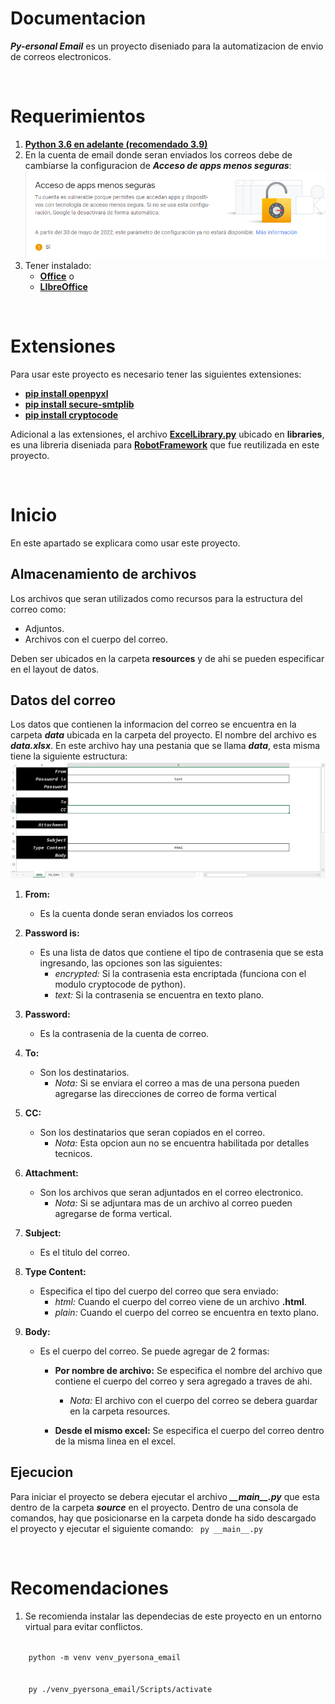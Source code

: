 # **Documentacion**
***Py-ersonal Email*** es un proyecto diseniado para la automatizacion de envio
de correos electronicos. 


<br>

# **Requerimientos**
1. **[Python 3.6 en adelante (recomendado 3.9)](https://www.python.org/downloads/)**
2. En la cuenta de email donde seran enviados los correos debe de cambiarse la configuracion de ___Acceso de apps menos seguras___:
![Layout](./assets/apps_no_verifiy.PNG)
3. Tener instalado: 
    - **[Office](https://www.microsoft.com/es-mx/)**
    o
    - **[LIbreOffice](https://www.libreoffice.org/discover/libreoffice/)**


<br>

# **Extensiones**
Para usar este proyecto es necesario tener las siguientes extensiones:
- **[pip install openpyxl](https://pypi.org/project/openpyxl/)**
- **[pip install secure-smtplib](https://pypi.org/project/secure-smtplib/)**
- **[pip install cryptocode](https://pypi.org/project/cryptocode/)**

Adicional a las extensiones, el archivo **[ExcelLibrary.py](https://github.com/peterservice-rnd/robotframework-excellib)** ubicado en **libraries**, es una libreria diseniada para **[RobotFramework](https://robotframework.org/)** que fue reutilizada en este proyecto.




<br>

# **Inicio**
En este apartado se explicara como usar este proyecto.

## **Almacenamiento de archivos**
Los archivos que seran utilizados como recursos para la estructura del correo como:
- Adjuntos.
- Archivos con el cuerpo del correo.

Deben ser ubicados en la carpeta **resources** y de ahi se pueden especificar en el layout de datos.

## **Datos del correo**
Los datos que contienen la informacion del correo se encuentra en la carpeta ***data*** ubicada en la carpeta del proyecto.
El nombre del archivo es ***data.xlsx***. 
En este archivo hay una pestania que se llama ***data***, esta misma tiene la siguiente estructura:
![Layout](./assets/layout_info.PNG)
1. **From:**
    - Es la cuenta donde seran enviados los correos

1. **Password is:**
    - Es una lista de datos que contiene el tipo de contrasenia que se esta ingresando, las opciones son las siguientes:
        - _encrypted:_ Si la contrasenia esta encriptada (funciona con el modulo cryptocode de python).
        - _text:_ Si la contrasenia se encuentra en texto plano.

1. **Password:** 
    - Es la contrasenia de la cuenta de correo.

1. **To:** 
    - Son los destinatarios.
        - _Nota:_ Si se enviara el correo a mas de una persona pueden agregarse las direcciones de correo de forma vertical

1. **CC:** 
    - Son los destinatarios que seran copiados en el correo.
        - _Nota:_ Esta opcion aun no se encuentra habilitada por detalles tecnicos.

1. **Attachment:** 
    - Son los archivos que seran adjuntados en el correo electronico.     
        - _Nota:_ Si se adjuntara mas de un archivo al correo pueden agregarse de forma vertical.

1. **Subject:** 
    - Es el titulo del correo.

1. **Type Content:** 
    - Especifica el tipo del cuerpo del correo que sera enviado:
        - _html:_ Cuando el cuerpo del correo viene de un archivo **.html**.
        - _plain:_ Cuando el cuerpo del correo se encuentra en texto plano.

1. **Body:** 
    - Es el cuerpo del correo. Se puede agregar de 2 formas:
        - **Por nombre de archivo:** Se especifica el nombre del archivo que contiene el cuerpo del correo y sera agregado a traves de ahi.
            - _Nota:_ El archivo con el cuerpo del correo se debera guardar en la carpeta resources.

        - **Desde el mismo excel:** Se especifica el cuerpo del correo dentro de la misma linea en el excel.


## **Ejecucion**
Para iniciar el proyecto se debera ejecutar el archivo ***\_\_main\_\_.py***  que esta dentro de la carpeta
***source*** en el proyecto. Dentro de una consola de comandos, hay que posicionarse en la carpeta donde ha 
sido descargado el proyecto y ejecutar el siguiente comando:
<code>
    py \_\_main\_\_.py
</code>


<br>

# **Recomendaciones**
1. Se recomienda instalar las dependecias de este proyecto en un entorno virtual para evitar conflictos.
<code>
    python -m venv venv_pyersona_email
</code>

<br>

<code>
    py ./venv_pyersona_email/Scripts/activate
</code>

